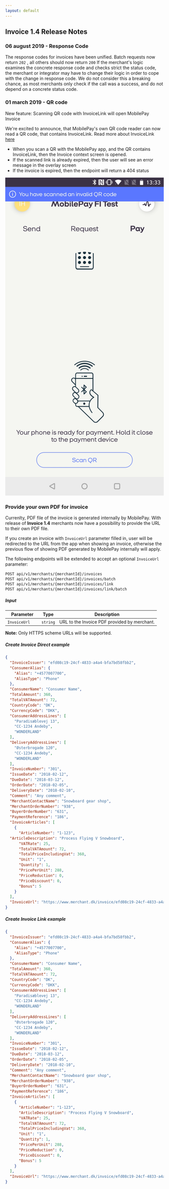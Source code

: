 ```yaml
---
layout: default
---
```


## Invoice 1.4 Release Notes
 <div class='post-date'> </div>


### <a name="response_code"></a> 06 august 2019 - Response Code 
The response codes for invoices have been unified. Batch requests now return <code>202</code> , all others should now return <code>200</code> If the merchant's logic examines the concrete response code and checks strict the status code, the merchant or integrator may have to change their logic in order to cope with the change in response code. We do not consider this a breaking chance, as most merchants only check if the call was a success, and do not depend on a concrete status code. 


### <a name="response_code"></a> 01 march 2019 - QR code

New feature: Scanning QR code with InvoiceLink will open MobilePay Invoice

We're excited to announce, that MobilePay's own QR code reader can now read a QR code, that contains InvoiceLink. Read more about InvoiceLink [here](https://github.com/MobilePayDev/MobilePay-Invoice/blob/master/docs/api_reference.md#-invoicelink) 
- When you scan a QR with the MobilePay app, and the QR contains InvoiceLink, then the Invoice context screen is opened.
- If the scanned link is already expired, then the user will see an error message in the overlay screen
- If the invoice is expired, then the endpoint will return a 404 status

[![](assets/images/android_fi2.jpg)](assets/images/android_fi2.jpg)    

### <a name="Merchant-PDF"></a> Provide your own PDF for invoice
Currenlty, PDF file of the invoice is generated internally by MobilePay. With release of **Invoice 1.4** merchants now have a possibility to provide the URL to their own PDF file.

If you create an invoice with <code>InvoiceUrl</code> parameter filled in, user will be redirected to the URL from the app when showing an invoice, otherwise the previous flow of showing PDF generated by MobilePay internally will apply.

The following endpoints will be extended to accept an optional <code>InvoiceUrl</code> parameter:

```
POST api/v1/merchants/{merchantId}/invoices
POST api/v1/merchants/{merchantId}/invoices/batch
POST api/v1/merchants/{merchantId}/invoices/link
POST api/v1/merchants/{merchantId}/invoices/link/batch
```

##### <a name="single_invoice_object"/> Input

|Parameter             |Type        |Description |
|----------------------|------------|------------|
|`InvoiceUrl`          |`string`    |URL to the Invoice PDF provided by merchant.|

<div class="note">
<strong>Note:</strong> Only HTTPS scheme URLs will be supported.
</div>

##### Create Invoice Direct example

```json
{
  "InvoiceIssuer": "efd08c19-24cf-4833-a4a4-bfa7bd58fbb2",
  "ConsumerAlias": {
    "Alias": "+4577007700",
    "AliasType": "Phone"
  },
  "ConsumerName": "Consumer Name",
  "TotalAmount": 360,
  "TotalVATAmount": 72,
  "CountryCode": "DK",
  "CurrencyCode": "DKK",
  "ConsumerAddressLines": [
    "Paradisæblevej 13",
    "CC-1234 Andeby", 
    "WONDERLAND"
  ],
  "DeliveryAddressLines": [
    "Østerbrogade 120",
    "CC-1234 Andeby",
    "WONDERLAND"
  ],
  "InvoiceNumber": "301",
  "IssueDate": "2018-02-12",
  "DueDate": "2018-03-12",
  "OrderDate": "2018-02-05",
  "DeliveryDate": "2018-02-10",
  "Comment": "Any comment",
  "MerchantContactName": "Snowboard gear shop",
  "MerchantOrderNumber": "938",
  "BuyerOrderNumber": "631",
  "PaymentReference": "186",
  "InvoiceArticles": [
    {
      "ArticleNumber": "1-123",
  "ArticleDescription": "Process Flying V Snowboard",
      "VATRate": 25,
      "TotalVATAmount": 72,
      "TotalPriceIncludingVat": 360,
      "Unit": "1",
      "Quantity": 1,
      "PricePerUnit": 288,
      "PriceReduction": 0,
      "PriceDiscount": 0,
      "Bonus": 5
    }      
  ],
  "InvoiceUrl": "https://www.merchant.dk/invoice/efd08c19-24cf-4833-a4a4-bfa7bd58123"
}
```
##### Create Invoice Link example

```json
{
  "InvoiceIssuer": "efd08c19-24cf-4833-a4a4-bfa7bd58fbb2",
  "ConsumerAlias": {
    "Alias": "+4577007700",
    "AliasType": "Phone"
  },
  "ConsumerName": "Consumer Name",
  "TotalAmount": 360,
  "TotalVATAmount": 72,
  "CountryCode": "DK",
  "CurrencyCode": "DKK",
  "ConsumerAddressLines": [
    "Paradisæblevej 13",
    "CC-1234 Andeby", 
    "WONDERLAND"
  ],
  "DeliveryAddressLines": [
    "Østerbrogade 120",
    "CC-1234 Andeby",
    "WONDERLAND"
  ],
  "InvoiceNumber": "301",
  "IssueDate": "2018-02-12",
  "DueDate": "2018-03-12",
  "OrderDate": "2018-02-05",
  "DeliveryDate": "2018-02-10",
  "Comment": "Any comment",
  "MerchantContactName": "Snowboard gear shop",
  "MerchantOrderNumber": "938",
  "BuyerOrderNumber": "631",
  "PaymentReference": "186",
  "InvoiceArticles": [
    {
      "ArticleNumber": "1-123",
      "ArticleDescription": "Process Flying V Snowboard",
      "VATRate": 25,
      "TotalVATAmount": 72,
      "TotalPriceIncludingVat": 360,
      "Unit": "1",
      "Quantity": 1,
      "PricePerUnit": 288,
      "PriceReduction": 0,
      "PriceDiscount": 0,
      "Bonus": 5
    }      
  ],
  "InvoiceUrl": "https://www.merchant.dk/invoice/efd08c19-24cf-4833-a4a4-bfa7bd58124"
}
```
